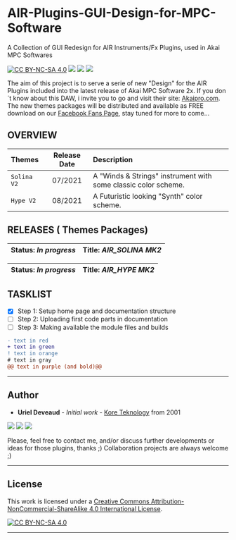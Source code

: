 # AIR-Plugins-GUI-Design-for-MPC-Software
A Collection of GUI Redesign for AIR Instruments/Fx Plugins, used in Akai MPC Softwares

[![CC BY-NC-SA 4.0][cc-by-nc-sa-shield]][cc-by-nc-sa] <img src="https://img.shields.io/badge/Code-XML-blue.svg" /> <img src="https://img.shields.io/badge/Images-PNG-purple.svg" /> <img src="https://img.shields.io/badge/AKAI-AIR Plugins-red.svg" />

The aim of this project is to serve a serie of new "Design" for the AIR Plugins included into the latest release of Akai MPC Software 2x. If you don´t know about this DAW, i invite you to go and visit their site: [Akaipro.com](https://www.akaipro.com/mpc-software). 
The new themes packages will be distributed and available as FREE download on our [Facebook Fans Page](https://www.facebook.com/groups/2455369201273499), stay tuned for more to come... 

## OVERVIEW

| Themes | Release Date | Description |
| :--- | :---: | :--- |
| `Solina V2` | 07/2021 | A "Winds & Strings" instrument with some classic color scheme. |
| `Hype V2` | 08/2021 | A Futuristic looking "Synth" color scheme. |

## RELEASES ( Themes Packages) 

| **Status:** *In progress* | **Title:** *AIR_SOLINA MK2* |
| --- | --- |

| **Status:** *In progress* | **Title:** *AIR_HYPE MK2* |
| --- | --- |

## TASKLIST
- [x] Step 1: Setup home page and documentation structure
- [ ] Step 2: Uploading first code parts in documentation
- [ ] Step 3: Making available the module files and builds

```diff
- text in red
+ text in green
! text in orange
# text in gray
@@ text in purple (and bold)@@
```

---

## Author

* **Uriel Deveaud** - *Initial work* - [Kore Teknology](https://github.com/KoreTeknology) from 2001

<img src="https://img.shields.io/badge/Aktiv-25-9cf.svg" /> <img src="https://img.shields.io/badge/5-Viento-9cf.svg" /> <img src="https://img.shields.io/badge/Kore-Teknology-9cf.svg" />

Please, feel free to contact me, and/or discuss further developments or ideas for those plugins, thanks ;)
Collaboration projects are always welcome ;)

---

## License

This work is licensed under a
[Creative Commons Attribution-NonCommercial-ShareAlike 4.0 International License][cc-by-nc-sa].

[![CC BY-NC-SA 4.0][cc-by-nc-sa-image]][cc-by-nc-sa]

[cc-by-nc-sa]: http://creativecommons.org/licenses/by-nc-sa/4.0/
[cc-by-nc-sa-image]: https://licensebuttons.net/l/by-nc-sa/4.0/88x31.png
[cc-by-nc-sa-shield]: https://img.shields.io/badge/License-CC%20BY--NC--SA%204.0-lightgrey.svg

---
